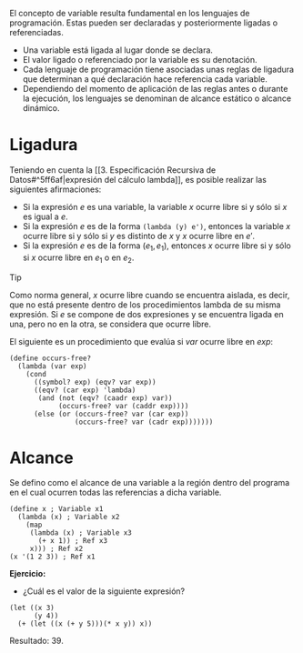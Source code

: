 El concepto de variable resulta fundamental en los lenguajes de programación. Estas pueden ser declaradas y posteriormente ligadas o referenciadas.

- Una variable está ligada al lugar donde se declara.
- El valor ligado o referenciado por la variable es su denotación.
- Cada lenguaje de programación tiene asociadas unas reglas de ligadura que determinan a qué declaración hace referencia cada variable.
- Dependiendo del momento de aplicación de las reglas antes o durante la ejecución, los lenguajes se denominan de alcance estático o alcance dinámico.

# Ligadura
Teniendo en cuenta la [[3. Especificación Recursiva de Datos#^5ff6af|expresión del cálculo lambda]], es posible realizar las siguientes afirmaciones:

- Si la expresión $e$ es una variable, la variable $x$ ocurre libre si y sólo si $x$ es igual a $e$.
- Si la expresión $e$ es de la forma ``(lambda (y) e')``, entonces la variable $x$ ocurre libre si y sólo si $y$ es distinto de $x$ y $x$ ocurre libre en $e'$.
- Si la expresión $e$ es de la forma $(e_1,e_1)$, entonces $x$ ocurre libre si y sólo si $x$ ocurre libre en $e_1$ o en $e_2$.

>[!tip]
>Como norma general, $x$ ocurre libre cuando se encuentra aislada, es decir, que no está presente dentro de los procedimientos lambda de su misma expresión. Si $e$ se compone de dos expresiones y se encuentra ligada en una, pero no en la otra, se considera que ocurre libre.

El siguiente es un procedimiento que evalúa si $var$ ocurre libre en $exp$:
```racket
(define occurs-free?
  (lambda (var exp)
    (cond
      ((symbol? exp) (eqv? var exp))
      ((eqv? (car exp) 'lambda)
       (and (not (eqv? (caadr exp) var))
            (occurs-free? var (caddr exp))))
      (else (or (occurs-free? var (car exp))
                (occurs-free? var (cadr exp)))))))
```

# Alcance
Se defino como el alcance de una variable a la región dentro del programa en el cual ocurren todas las referencias a dicha variable.
```racket
(define x ; Variable x1
  (lambda (x) ; Variable x2
    (map
     (lambda (x) ; Variable x3
       (+ x 1)) ; Ref x3
     x))) ; Ref x2
(x '(1 2 3)) ; Ref x1
```

**Ejercicio:**

-  ¿Cuál es el valor de la siguiente expresión?
```racket
(let ((x 3)
      (y 4))
  (+ (let ((x (+ y 5)))(* x y)) x))
```
Resultado: 39.